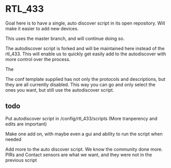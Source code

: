 # RTL_433
Goal here is to have a single, auto discover script in its open repository. Will make it easier to add new devices.

This uses the master branch, and will continue doing so. 

The autodiscover script is forked and will be maintained here instead of the rtl_433. This will enable us to quickly get easily add to the autodiscover with more control over the process.

The 

The conf template supplied has not only the protocols and descriptions, but they are all currently disabled.
This way you can go and only select the ones you want, but still use the autodiscover script.

## todo

Put autodiscover script in /config/rtl_433/scripts (More tranperency and edits are important)

Make one add on, with maybe even a gui and ability to run the script when needed

Add more to the auto discover script. We know the community done more. PIRs and Contact sensors are what we want, and they were not in the previous script
